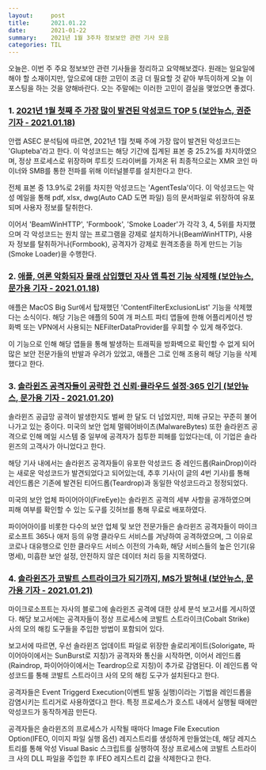 ```yaml
---
layout:     post
title:      2021.01.22
date:       2021-01-22
summary:	2021년 1월 3주차 정보보안 관련 기사 모음
categories: TIL
---
```


오늘은. 이번 주 주요 정보보안 관련 기사들을 정리하고 요약해보겠다. 원래는 일요일에 해야 할 소재이지만, 앞으로에 대한 고민이 조금 더 필요할 것 같아 부득이하게 오늘 이 포스팅을 하는 것을 양해바란다. 오는 주말에는 이러한 고민이 결실을 맺었으면 좋겠다.

### 1. [2021년 1월 첫째 주 가장 많이 발견된 악성코드 TOP 5 (보안뉴스, 권준 기자 - 2021.01.18)](https://www.boannews.com/media/view.asp?idx=94207)

안랩 ASEC 분석팀에 따르면, 2021년 1월 첫째 주에 가장 많이 발견된 악성코드는 'Glupteba'라고 한다. 이 악성코드는 해당 기간에 집계된 표본 중 25.2%를 차지하였으며, 정상 프로세스로 위장하며 루트킷 드라이버를 가져온 뒤 최종적으로는 XMR 코인 마이너와 SMB를 통한 전파를 위해 이터널블루를 설치한다고 한다.

전체 표본 중 13.9%로 2위를 차지한 악성코드는 'AgentTesla'이다. 이 악성코드는 악성 메일을 통해 pdf, xlsx, dwg(Auto CAD 도면 파일) 등의 문서파일로 위장하여 유포되며 사용자 정보를 탈취한다.

이어서 'BeamWinHTTP', 'Formbook', 'Smoke Loader'가 각각 3, 4, 5위를 차지했으며 각 악성코드는 원치 않는 프로그램을 강제로 설치하거나(BeamWinHTTP), 사용자 정보를 탈취하거나(Formbook),  공격자가 강제로 원격조종을 하게 만드는 기능(Smoke Loader)을 수행한다.

### 2. [애플, 여론 악화되자 몰래 삽입했던 자사 앱 특전 기능 삭제해 (보안뉴스, 문가용 기자 - 2021.01.18)](https://www.boannews.com/media/view.asp?idx=94217)

애플은 MacOS Big Sur에서 탑재했던 'ContentFilterExclusionList' 기능을  삭제했다는 소식이다. 해당 기능은 애플의 50여 개 퍼스트 파티 앱들에 한해 어플리케이션 방화벽 또는 VPN에서 사용되는 NEFilterDataProvider를 우회할 수 있게 해주었다. 

이 기능으로 인해 해당 앱들을 통해 발생하는 트래픽을 방화벽으로 확인할 수 없게 되어 많은 보안 전문가들의 반발과 우려가 있었고, 애플은 그로 인해 조용히 해당 기능을 삭제했다고 한다.

### 3. [솔라윈즈 공격자들이 공략한 건 신뢰·클라우드 설정·365 인기 (보안뉴스, 문가용 기자 - 2021.01.20)](https://www.boannews.com/media/view.asp?idx=94286)

솔라윈즈 공급망 공격이 발생한지도 벌써 한 달도 더 넘었지만, 피해 규모는 꾸준히 불어나가고 있는 중이다. 미국의 보안 업체 멀웨어바이츠(MalwareBytes) 또한 솔라윈즈 공격으로 인해 메일 시스템 중 일부에 공격자가 침투한 피해를 입었다는데, 이 기업은 솔라윈즈의 고객사가 아니었다고 한다.

해당 기사 내에서는 솔라윈즈 공격자들이 유포한 악성코드 중 레인드롭(RainDrop)이라는 새로운 악성코드가 발견되었다고 되어있는데, 추후 기사(이 글의 4번 기사)를 통해 레인드롭은 기존에 발견된 티어드롭(Teardrop)과 동일한 악성코드라고 정정되었다.

미국의 보안 업체 파이어아이(FireEye)는 솔라윈즈 공격의 세부 사항을 공개하였으며 피해 여부를 확인할 수 있는 도구를 깃허브를 통해 무료로 배포하였다.

파이어아이를 비롯한 다수의 보안 업체 및 보안 전문가들은 솔라윈즈 공격자들이 마이크로소프트 365나 애저 등의 유명 클라우드 서비스를 겨냥하여 공격하였으며, 그 이유로 코로나 대유행으로 인한 클라우드 서비스 이전의 가속화, 해당 서비스들의 높은 인기(유명세), 미흡한 보안 설정, 안전하지 않은 데이터 처리 등을 지목하였다.

### 4. [솔라윈즈가 코발트 스트라이크가 되기까지, MS가 밝혀내 (보안뉴스, 문가용 기자 - 2021.01.21)](https://www.boannews.com/media/view.asp?idx=94313)

마이크로소프트는 자사의 블로그에 솔라윈즈 공격에 대한 상세 분석 보고서를 게시하였다. 해당 보고서에는 공격자들이 정상 프로세스에 코발트 스트라이크(Cobalt Strike) 사의 모의 해킹 도구들을 주입한 방법이 포함되어 있다.

보고서에 따르면, 우선 솔라윈즈 업데이트 파일로 위장한 솔로리게이트(Solorigate, 파이어아이에서는 SunBurst로 지칭)가 공격자와 통신을 시작하면, 이어서 레인드롭(Raindrop, 파이어아이에서는 Teardrop으로 지칭)이 추가로 감염된다. 이 레인드롭 악성코드를 통해 코발트 스트라이크 사의 모의 해킹 도구가 설치된다고 한다.

공격자들은 Event Triggerd Execution(이벤트 발동 실행)이라는 기법을 레인드롭을 감염시키는 트리거로 사용하였다고 한다. 특정 프로세스가 호스트 내에서 실행될 때에만 악성코드가 동작하게끔 만든다. 

공격자들은 솔라윈즈의 프로세스가 시작될 때마다 Image File Execution Option(IFEO, 이미지 파일 실행 옵션) 레지스트리를 생성하게 만들었는데, 해당 레지스트리를 통해 악성 Visual Basic 스크립트를 실행하여 정상 프로세스에 코발트 스트라이크 사의 DLL 파일을 주입한 후 IFEO 레지스트리 값을 삭제한다고 한다.